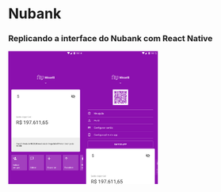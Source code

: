 # Nubank
### Replicando a interface do Nubank com React Native



<img src="https://github.com/MicaelliMedeiros/Nubank/blob/master/interface.png" width="30%" height="30%"><img src="https://github.com/MicaelliMedeiros/Nubank/blob/master/menu.png" width="30%" height="30%">


